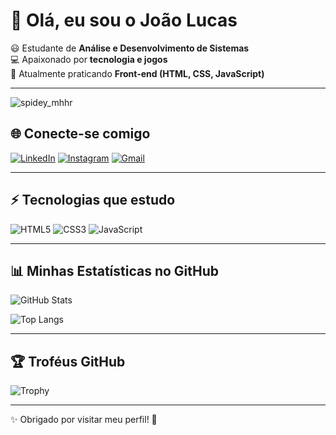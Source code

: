 # 👋 Olá, eu sou o João Lucas 
😃 Estudante de **Análise e Desenvolvimento de Sistemas**  
💻 Apaixonado por **tecnologia e jogos**  
🎯 Atualmente praticando **Front-end (HTML, CSS, JavaScript)**  

---
![spidey_mhhr](https://github.com/user-attachments/assets/c2a66108-9fbf-489e-aef0-a6c084ac657c)


## 🌐 Conecte-se comigo
[![LinkedIn](https://img.shields.io/badge/LinkedIn-0077B5?style=for-the-badge&logo=linkedin&logoColor=white)](https://www.linkedin.com/in/joao-lucas-oliveira-07b0442a7)
[![Instagram](https://img.shields.io/badge/Instagram-E4405F?style=for-the-badge&logo=instagram&logoColor=white)](https://www.instagram.com/jl.oliveira10)
[![Gmail](https://img.shields.io/badge/Gmail-D14836?style=for-the-badge&logo=gmail&logoColor=white)](mailto:joaolucascanger@gmail.com)

---

## ⚡ Tecnologias que estudo
![HTML5](https://img.shields.io/badge/HTML5-E34F26?style=for-the-badge&logo=html5&logoColor=white)
![CSS3](https://img.shields.io/badge/CSS3-1572B6?style=for-the-badge&logo=css3&logoColor=white)
![JavaScript](https://img.shields.io/badge/JavaScript-F7DF1E?style=for-the-badge&logo=javascript&logoColor=black)

---

## 📊 Minhas Estatísticas no GitHub
![GitHub Stats](https://github-readme-stats.vercel.app/api?username=joaolucasdev1998&show_icons=true&theme=radical)

![Top Langs](https://github-readme-stats.vercel.app/api/top-langs/?username=joaolucasdev1998&layout=compact&theme=radical)

---

## 🏆 Troféus GitHub
![Trophy](https://github-profile-trophy.vercel.app/?username=joaolucasdev1998&theme=dracula&no-frame=true&row=1)

---

✨ Obrigado por visitar meu perfil! 🚀
